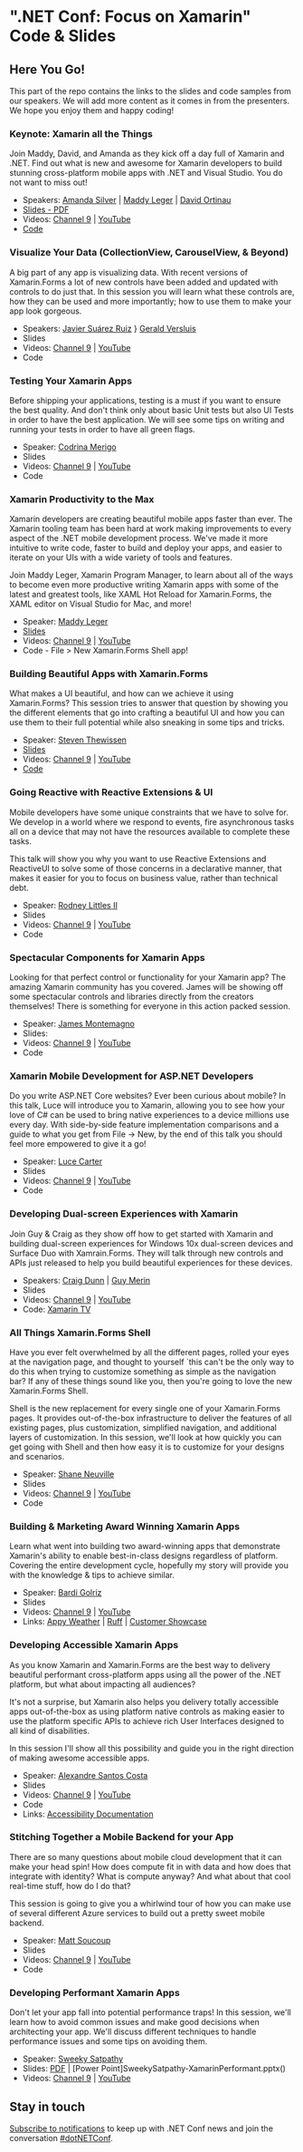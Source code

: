 # ".NET Conf: Focus on Xamarin" Code & Slides

## Here You Go!

This part of the repo contains the links to the slides and code samples from our speakers. We will add more content as it comes in from the presenters. We hope you enjoy them and happy coding!

### Keynote: Xamarin all the Things
Join Maddy, David, and Amanda as they kick off a day full of Xamarin and .NET. Find out what is new and awesome for Xamarin developers to build stunning cross-platform mobile apps with .NET and Visual Studio. You do not want to miss out!

   - Speakers: [Amanda Silver](https://twitter.com/amandaksilver) | [Maddy Leger](https://twitter.com/maddyleger1) | [David Ortinau](https://twitter.com/davidortinau)
   - [Slides - PDF](DotnetConf-Xamarin_Keynote.pdf)   
   - Videos: [Channel 9](https://channel9.msdn.com/Events/dotnetConf/Focus-on-Xamarin/Xamarin-All-The-Things) | [YouTube](https://youtu.be/tRNOLKq4_jo)
   - [Code](https://github.com/maddyleger1/MonkeysRefresh/tree/xamarin-net-conf)
   
   
### Visualize Your Data (CollectionView, CarouselView, & Beyond)
A big part of any app is visualizing data. With recent versions of Xamarin.Forms a lot of new controls have been added and updated with controls to do just that. In this session you will learn what these controls are, how they can be used and more importantly; how to use them to make your app look gorgeous.

   - Speakers: [Javier Suárez Ruiz](https://twitter.com/jsuarezruiz) } [Gerald Versluis](https://twitter.com/jfversluis)
   - Slides
   - Videos: [Channel 9](https://channel9.msdn.com/Events/dotnetConf/Focus-on-Xamarin/Visualize-Your-Data-CollectionView-CarouselView--Beyond) | [YouTube](https://youtu.be/n9uNCRaH00M)
   - Code
   
### Testing Your Xamarin Apps
Before shipping your applications, testing is a must if you want to ensure the best quality. And don't think only about basic Unit tests but also UI Tests in order to have the best application. We will see some tips on writing and running your tests in order to have all green flags.

   - Speaker: [Codrina Merigo](https://twitter.com/_Codrina_) 
   - Slides
   - Videos: [Channel 9](https://channel9.msdn.com/Events/dotnetConf/Focus-on-Xamarin/Testing-Your-Xamarin-Apps) | [YouTube](https://youtu.be/HOfmteIoSV4)
   - Code
   
### Xamarin Productivity to the Max
Xamarin developers are creating beautiful mobile apps faster than ever. The Xamarin tooling team has been hard at work making improvements to every aspect of the .NET mobile development process. We've made it more intuitive to write code, faster to build and deploy your apps, and easier to iterate on your UIs with a wide variety of tools and features.

Join Maddy Leger, Xamarin Program Manager, to learn about all of the ways to become even more productive writing Xamarin apps with some of the latest and greatest tools, like XAML Hot Reload for Xamarin.Forms, the XAML editor on Visual Studio for Mac, and more!

   - Speaker: [Maddy Leger](https://www.twitter.com/maddyleger1) 
   - [Slides](https://github.com/maddyleger1/dotNETConf/blob/master/2020/FocusOnXamarin/Technical/MaddyLeger_Xamarin%20productivity%20to%20the%20max.pdf)
   - Videos: [Channel 9](https://channel9.msdn.com/Events/dotnetConf/Focus-on-Xamarin/Xamarin-Productivity-to-the-Max) | [YouTube](https://youtu.be/65G7pop59XU)
   - Code - File > New Xamarin.Forms Shell app!
   
### Building Beautiful Apps with Xamarin.Forms 
What makes a UI beautiful, and how can we achieve it using Xamarin.Forms? This session tries to answer that question by showing you the different elements that go into crafting a beautiful UI and how you can use them to their full potential while also sneaking in some tips and tricks.

   - Speaker: [Steven Thewissen](https://twitter.com/devnl)
   - [Slides](StevenThewissen_BuildingBeautifulAppsWithXamarinForms.pdf)
   - Videos: [Channel 9](https://channel9.msdn.com/Events/dotnetConf/Focus-on-Xamarin/Building-Beautiful-Apps-with-XamarinForms) | [YouTube](https://youtu.be/z4LiPa8ixyQ)
   - [Code](https://github.com/sthewissen/FocusOnXamarin)
   
### Going Reactive with Reactive Extensions & UI
Mobile developers have some unique constraints that we have to solve for.  We develop in a world where we respond to events, fire asynchronous tasks all on a device that may not have the resources available to complete these tasks. 

This talk will show you why you want to use Reactive Extensions and ReactiveUI to solve some of those concerns in a declarative manner, that makes it easier for you to focus on business value, rather than technical debt.

   - Speaker: [Rodney Littles II](https://twitter.com/rlittlesii) 
   - Slides
   - Videos: [Channel 9](https://channel9.msdn.com/Events/dotnetConf/Focus-on-Xamarin/Going-Reactive-with-Reactive-Extensions--UI) | [YouTube](https://youtu.be/VoPtj6n_wz0)
   - Code
   
### Spectacular Components for Xamarin Apps
Looking for that perfect control or functionality for your Xamarin app? The amazing Xamarin community has you covered. James will be showing off some spectacular controls and libraries directly from the creators themselves! There is something for everyone in this action packed session.

   - Speaker: [James Montemagno](https://www.twitter.com/jamesmontemagno)
   - Slides: 
   - Videos: [Channel 9](https://channel9.msdn.com/Events/dotnetConf/Focus-on-Xamarin/Spectacular-Components-for-Xamarin-Apps) | [YouTube](https://youtu.be/AB9PycndUbA)
   - Code
   
### Xamarin Mobile Development for ASP.NET Developers
Do you write ASP.NET Core websites? Ever been curious about mobile? In this talk, Luce will introduce you to Xamarin, allowing you to see how your love of C# can be used to bring native experiences to a device millions use every day. With side-by-side feature implementation comparisons and a guide to what you get from File -> New, by the end of this talk you should feel more empowered to give it a go!

   - Speaker: [Luce Carter](https://twitter.com/LuceCarter1)
   - Slides
   - Videos: [Channel 9](https://channel9.msdn.com/Events/dotnetConf/Focus-on-Xamarin/Xamarin-Mobile-Development-for-ASPNET-Developers) | [YouTube]()
   - Code
   
### Developing Dual-screen Experiences with Xamarin
Join Guy & Craig as they show off how to get started with Xamarin and building dual-screen experiences for Windows 10x dual-screen devices and Surface Duo with Xamrain.Forms. They will talk through new controls and APIs just released to help you build beautiful experiences for these devices.

   - Speakers: [Craig Dunn](https://twitter.com/conceptdev) | [Guy Merin](https://twitter.com/gmerin)
   - Slides
   - Videos: [Channel 9](https://channel9.msdn.com/Events/dotnetConf/Focus-on-Xamarin/Developing-Dual-screen-Experiences-with-Xamarin) | [YouTube]()
   - Code: [Xamarin TV](https://github.com/xamarin/app-xamarintv)
   
### All Things Xamarin.Forms Shell
Have you ever felt overwhelmed by all the different pages, rolled your eyes at the navigation page, and thought to yourself `this can't be the only way to do this when trying to customize something as simple as the navigation bar? If any of these things sound like you, then you're going to love the new Xamarin.Forms Shell.

Shell is the new replacement for every single one of your Xamarin.Forms pages. It provides out-of-the-box infrastructure to deliver the features of all existing pages, plus customization,  simplified navigation, and additional layers of customization. In this session, we'll look at how quickly you can get going with Shell and then how easy it is to customize for your designs and scenarios.

   - Speaker: [Shane Neuville](https://twitter.com/pureween)
   - Slides
   - Videos: [Channel 9](https://channel9.msdn.com/Events/dotnetConf/Focus-on-Xamarin/All-Things-XamarinForms-Shell) | [YouTube]()
   - Code
   
### Building & Marketing Award Winning Xamarin Apps
Learn what went into building two award-winning apps that demonstrate Xamarin's ability to enable best-in-class designs regardless of platform. Covering the entire development cycle, hopefully my story will provide you with the knowledge & tips to achieve similar.

   - Speaker: [Bardi Golriz](https://twitter.com/mtrostyle)
   - Slides
   - Videos: [Channel 9](https://channel9.msdn.com/Events/dotnetConf/Focus-on-Xamarin/Building--Marketing-Award-Winning-Xamarin-Apps) | [YouTube]()
   - Links: [Appy Weather](https://play.google.com/store/apps/details?id=appyweather.appyweather) | [Ruff](https://play.google.com/store/apps/details?id=ruff.ruff) | [Customer Showcase](https://devblogs.microsoft.com/xamarin/customer-showcase-third-culture-apps/)
   
### Developing Accessible Xamarin Apps
As you know Xamarin and Xamarin.Forms are the best way to delivery beautiful performant cross-platform apps using all the power of the .NET platform, but what about impacting all audiences?

It's not a surprise, but Xamarin also helps you delivery totally accessible apps out-of-the-box as using platform native controls as making easier to use the platform specific APIs to achieve rich User Interfaces designed to all kind of disabilities.

In this session I'll show all this possibility and guide you in the right direction of making awesome accessible apps.

   - Speaker: [Alexandre Santos Costa](https://twitter.com/magoolation)
   - Slides
   - Videos: [Channel 9](https://channel9.msdn.com/Events/dotnetConf/Focus-on-Xamarin/Developing-Accessible-Xamarin-Apps) | [YouTube]()
   - Code
   - Links: [Accessibility Documentation](https://docs.microsoft.com/xamarin/xamarin-forms/app-fundamentals/accessibility/)
   
### Stitching Together a Mobile Backend for your App
There are so many questions about mobile cloud development that it can make your head spin! How does compute fit in with data and how does that integrate with identity? What is compute anyway? And what about that cool real-time stuff, how do I do that?

This session is going to give you a whirlwind tour of how you can make use of several different Azure services to build out a pretty sweet mobile backend.

   - Speaker: [Matt Soucoup](https://twitter.com/codemillmatt) 
   - Slides
   - Videos: [Channel 9](https://channel9.msdn.com/Events/dotnetConf/Focus-on-Xamarin/Stitching-Together-a-Mobile-Backend-for-Your-App) | [YouTube]()
   - Code
   
### Developing Performant Xamarin Apps 
Don't let your app fall into potential performance traps!  In this session, we'll learn how to avoid common issues and make good decisions when architecting your app. We'll discuss different techniques to handle performance issues and some tips on avoiding them.

   - Speaker: [Sweeky Satpathy](https://twitter.com/SweekritiS) 
   - Slides: [PDF](SweekySatpathy-XamarinPerformant.pdf) | [Power Point]SweekySatpathy-XamarinPerformant.pptx()
   - Videos: [Channel 9](https://channel9.msdn.com/Events/dotnetConf/Focus-on-Xamarin/Developing-Performant-Xamarin-Apps) | [YouTube]()


## Stay in touch
[Subscribe to notifications](http://eepurl.com/gvEhgX) to keep up with .NET Conf news and join the conversation [#dotNETConf](https://twitter.com/search?q=%23dotnetconf).
